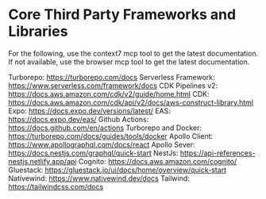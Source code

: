 
# Core Third Party Frameworks and Libraries

For the following, use the context7 mcp tool to get the latest documentation. If not available, use the browser mcp tool to get the latest documentation. 

Turborepo: https://turborepo.com/docs
Serverless Framework: https://www.serverless.com/framework/docs
CDK Pipelines v2: https://docs.aws.amazon.com/cdk/v2/guide/home.html
CDK: https://docs.aws.amazon.com/cdk/api/v2/docs/aws-construct-library.html
Expo: https://docs.expo.dev/versions/latest/
EAS: https://docs.expo.dev/eas/
Github Actions: https://docs.github.com/en/actions
Turborepo and Docker: https://turborepo.com/docs/guides/tools/docker
Apollo Client: https://www.apollographql.com/docs/react
Apollo Sever: https://docs.nestjs.com/graphql/quick-start
NestJs: https://api-references-nestjs.netlify.app/api
Cognito: https://docs.aws.amazon.com/cognito/
Gluestack: https://gluestack.io/ui/docs/home/overview/quick-start
Nativewind: https://www.nativewind.dev/docs
Tailwind: https://tailwindcss.com/docs